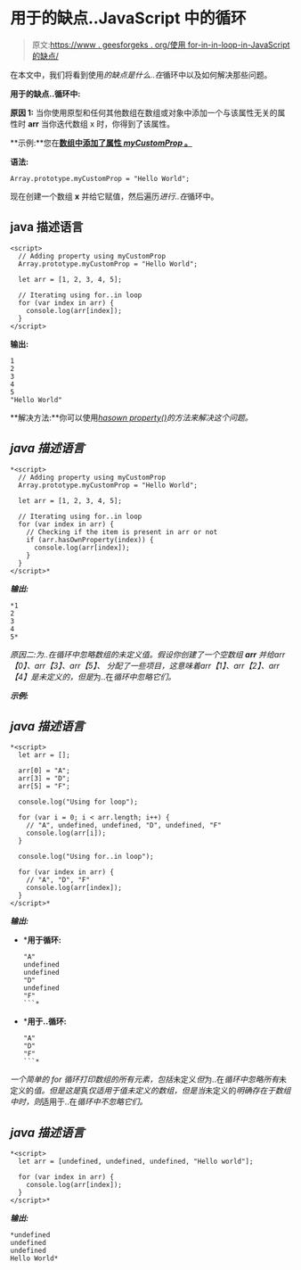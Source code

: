 # 用于的缺点..JavaScript 中的循环

> 原文:[https://www . geesforgeks . org/使用 for-in-in-loop-in-JavaScript 的缺点/](https://www.geeksforgeeks.org/disadvantages-of-using-for-in-loop-in-javascript/)

在本文中，我们将看到使用*的缺点是什么..在*循环中以及如何解决那些问题。

**用于的缺点..循环中:**

**原因 1:** 当你使用原型和任何其他数组在数组或对象中添加一个与该属性无关的属性时 **arr** 当你迭代数组 x 时，你得到了该属性。

**示例:**您在[**数组中添加了属性 *myCustomProp* 。**](https://www.geeksforgeeks.org/javascript-array-prototype-constructor/)

**语法:**

```
Array.prototype.myCustomProp = "Hello World";
```

现在创建一个数组 **x** 并给它赋值，然后遍历*进行..在*循环中。

## java 描述语言

```
<script>
  // Adding property using myCustomProp
  Array.prototype.myCustomProp = "Hello World";

  let arr = [1, 2, 3, 4, 5];

  // Iterating using for..in loop
  for (var index in arr) {
    console.log(arr[index]);
  }
</script>
```

**输出:**

```
1
2
3
4
5
"Hello World"
```

**解决方法:**你可以使用[*hasown property()*](https://www.geeksforgeeks.org/javascript-hasownproperty-method/)*的方法来解决这个问题。*

## *java 描述语言*

```
*<script>
  // Adding property using myCustomProp
  Array.prototype.myCustomProp = "Hello World";

  let arr = [1, 2, 3, 4, 5];

  // Iterating using for..in loop
  for (var index in arr) {
    // Checking if the item is present in arr or not
    if (arr.hasOwnProperty(index)) {
      console.log(arr[index]);
    }
  }
</script>*
```

***输出:***

```
*1
2
3
4
5*
```

***原因二:***为..在*循环中忽略数组的未定义值。假设你创建了一个空数组 **arr** 并给*arr【0】、arr【3】、arr【5】、* 分配了一些项目，这意味着*arr【1】、arr【2】、arr【4】*是*未定义的*，但是*为..在*循环中忽略它们。*

***示例:***

## *java 描述语言*

```
*<script>
  let arr = [];

  arr[0] = "A";
  arr[3] = "D";
  arr[5] = "F";

  console.log("Using for loop");

  for (var i = 0; i < arr.length; i++) {
    // "A", undefined, undefined, "D", undefined, "F"
    console.log(arr[i]);
  }

  console.log("Using for..in loop");

  for (var index in arr) {
    // "A", "D", "F"
    console.log(arr[index]);
  }
</script>*
```

***输出:***

*   ***用于循环:**

    ```
    "A"
    undefined
    undefined
    "D" 
    undefined
    "F"
    ```* 
*   ***用于..循环:**

    ```
    "A"
    "D"
    "F"
    ```* 

*一个简单的 *for* 循环打印数组的所有元素，包括*未定义*但*为..在*循环中忽略所有*未定义的*值。但是这是*真*仅适用于值未定义的数组，但是当*未定义的*明确存在于数组中时，则*适用于..在*循环中不忽略它们。*

## *java 描述语言*

```
*<script>
  let arr = [undefined, undefined, undefined, "Hello world"];

  for (var index in arr) {
    console.log(arr[index]);
  }
</script>*
```

***输出:***

```
*undefined
undefined
undefined
Hello World*
```
